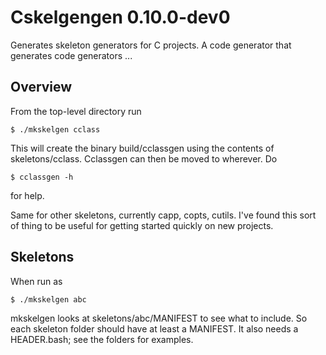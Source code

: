 # Cskelgengen 0.10.0-dev0

Generates skeleton generators for C projects. A code generator that generates code generators ...

## Overview

From the top-level directory run

    $ ./mkskelgen cclass

This will create the binary build/cclassgen using the contents of
skeletons/cclass. Cclassgen can then be moved to wherever. Do

    $ cclassgen -h

for help.

Same for other skeletons, currently capp, copts, cutils. I've found this sort of
thing to be useful for getting started quickly on new projects.

## Skeletons

When run as

    $ ./mkskelgen abc

mkskelgen looks at skeletons/abc/MANIFEST to see what to include. So each
skeleton folder should have at least a MANIFEST. It also needs a HEADER.bash;
see the folders for examples.
